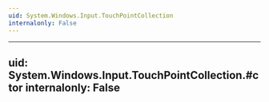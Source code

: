 ```yaml
---
uid: System.Windows.Input.TouchPointCollection
internalonly: False
---
```


---
uid: System.Windows.Input.TouchPointCollection.#ctor
internalonly: False
---
